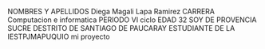 NOMBRES Y APELLIDOS
Diega Magali Lapa Ramirez
CARRERA
Computacion e informatica
PERIODO
VI ciclo
EDAD
32
SOY DE PROVENCIA SUCRE DESTRITO DE SANTIAGO DE PAUCARAY
ESTUDIANTE DE LA IESTPJMAPUQUIO
mi proyecto
